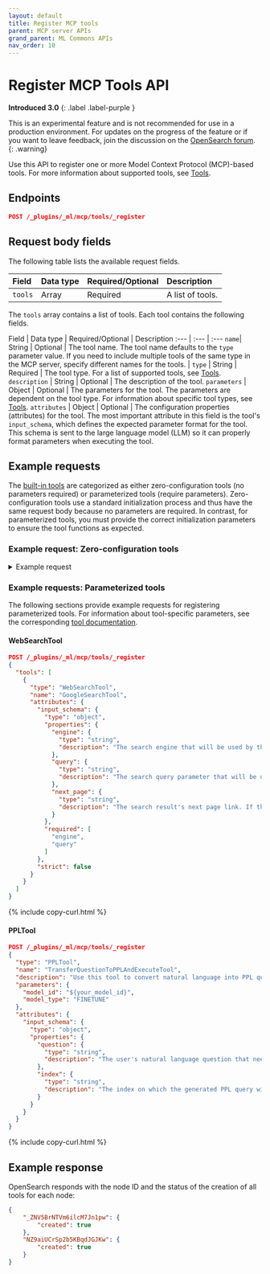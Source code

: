 ```yaml
---
layout: default
title: Register MCP tools 
parent: MCP server APIs
grand_parent: ML Commons APIs
nav_order: 10
---
```


# Register MCP Tools API
**Introduced 3.0**
{: .label .label-purple }

This is an experimental feature and is not recommended for use in a production environment. For updates on the progress of the feature or if you want to leave feedback, join the discussion on the [OpenSearch forum](https://forum.opensearch.org/).    
{: .warning}

Use this API to register one or more Model Context Protocol (MCP)-based tools. For more information about supported tools, see [Tools]({{site.url}}{{site.baseurl}}/ml-commons-plugin/agents-tools/tools/index/).

## Endpoints

```json
POST /_plugins/_ml/mcp/tools/_register
```

## Request body fields

The following table lists the available request fields.

Field | Data type | Required/Optional | Description
:---  | :--- | :--- | :--- 
`tools` | Array | Required | A list of tools. 


The `tools` array contains a list of tools. Each tool contains the following fields.

Field | Data type | Required/Optional | Description
:---  | :--- | :---
`name`| String | Optional | The tool name. The tool name defaults to the `type` parameter value. If you need to include multiple tools of the same type in the MCP server, specify different names for the tools. |
`type` | String | Required | The tool type. For a list of supported tools, see [Tools]({{site.url}}{{site.baseurl}}/ml-commons-plugin/agents-tools/tools/index/). 
`description` | String | Optional | The description of the tool.
`parameters` | Object | Optional | The parameters for the tool. The parameters are dependent on the tool type. For information about specific tool types, see [Tools]({{site.url}}{{site.baseurl}}/ml-commons-plugin/agents-tools/tools/index/).
`attributes` | Object | Optional | The configuration properties (attributes) for the tool. The most important attribute in this field is the tool's `input_schema`, which defines the expected parameter format for the tool. This schema is sent to the large language model (LLM) so it can properly format parameters when executing the tool.

## Example requests

The [built-in tools]({{site.url}}{{site.baseurl}}/ml-commons-plugin/agents-tools/tools/index/) are categorized as either zero-configuration tools (no parameters required) or parameterized tools (require parameters). Zero-configuration tools use a standard initialization process and thus have the same request body because no parameters are required. In contrast, for parameterized tools, you must provide the correct initialization parameters to ensure the tool functions as expected. 

### Example request: Zero-configuration tools

<details markdown="block">
  <summary>
    Example request
  </summary>

```json
{
    "tools": [
        {
            "name": "ListIndexTool",
            "type": "ListIndexTool",
            "description": "This tool gets index information from the OpenSearch cluster. It takes 2 optional arguments named `indices` which is a comma-delimited list of one or more indices to get information from (default is an empty list meaning all indices), and `local` which means whether to return information from the local node only instead of the cluster manager node (default is false). The tool returns the indices information, including `health`, `status`, `index`, `uuid`, `pri`, `rep`, `docs.count`, `docs.deleted`, `store.size`, `pri.store. size `, `pri.store.size`, `pri.store`.",
            "attributes": {
                "input_schema": {
                    "type": "object",
                    "properties": {
                        "indices": {
                            "type": "array",
                            "items": {
                                "type": "string"
                            },
                            "description": "OpenSearch index name list, separated by comma. for example: [\"index1\", \"index2\"], use empty array [] to list all indices in the cluster"
                        }
                    },
                    "additionalProperties": false
                }
            }
        },
        {
          "name": "SearchIndexTool",
          "type": "SearchIndexTool",
          "description": "Use this tool to search an index by providing two parameters: 'index' for the index name, and 'query' for the OpenSearch DSL formatted query. Only use this tool when both index name and DSL query is available.",
          "attributes": {
            "input_schema": {
              "type": "object",
              "properties": {
                "index": {
                  "type": "string"
                },
                "query": {
                  "type": "string"
                }
              },
              "additionalProperties": false
            }
          }
        },
        {
          "name": "IndexMappingTool",
          "type": "IndexMappingTool",
          "description": "This tool gets index mapping information from a certain index. It takes 1 required argument named 'index' which is a comma-delimited list of one or more indices to get mapping information from, which expands wildcards. It takes 1 optional argument named 'local' which means whether to return information from the local node only instead of the cluster manager node (Default is false). The tool returns a list of index mappings and settings for each index. The mappings are in JSON format under the key 'properties' which includes the field name as a key and a JSON object with field type under the key 'type'. The settings are in flattened map with 'index' as the top element and key-value pairs for each setting.",
          "attributes": {
            "input_schema": {
              "type": "object",
              "properties": {
                "index": {
                  "type": "array",
                  "description": "OpenSearch index name list, separated by comma. for example: [\"index1\", \"index2\"]",
                  "items": {
                      "type": "string"
                  }
                }
              },
              "required": [
                  "index"
              ],
              "additionalProperties": false
            }
          }
        },
        {
          "name": "SearchAlertsTool",
          "type": "SearchAlertsTool",
          "description": "Use this tool to search an index by providing two parameters: 'index' for the index name, and 'query' for the OpenSearch DSL formatted query. Only use this tool when both index name and DSL query is available.",
          "attributes": {
            "input_schema": {
              "type": "object",
              "properties": {
                "index": {
                  "type": "string",
                  "description": "OpenSearch index name. for example: index1"
                },
                "query": {
                  "type": "object",
                  "description": "OpenSearch search index query. You need to get index mapping to write correct search query. It must be a valid OpenSearch query. Valid value:\n{\"query\":{\"match\":{\"population_description\":\"seattle 2023 population\"}},\"size\":2,\"_source\":\"population_description\"}\nInvalid value: \n{\"match\":{\"population_description\":\"seattle 2023 population\"}}\nThe value is invalid because the match not wrapped by \"query\".",
                  "additionalProperties": false
                }
              },
              "required": ["index", "query"],
              "additionalProperties": false
            }
          }
        },
        {
          "name": "SearchAnomalyDetectorsTool",
          "type": "SearchAnomalyDetectorsTool",
          "description": "This is a tool that searches anomaly detectors. It takes 12 optional arguments named detectorName which is the explicit name of the detector (default is null), and detectorNamePattern which is a wildcard query to match detector name (default is null), and indices which defines the index or index pattern the detector is detecting over (default is null), and highCardinality which defines whether the anomaly detector is high cardinality (synonymous with multi-entity) of non-high-cardinality (synonymous with single-entity) (default is null, indicating both), and lastUpdateTime which defines the latest update time of the anomaly detector in epoch milliseconds (default is null), and sortOrder which defines the order of the results (options are asc or desc, and default is asc), and sortString which defines how to sort the results (default is name.keyword), and size which defines the size of the request to be returned (default is 20), and startIndex which defines the paginated index to start from (default is 0), and running which defines whether the anomaly detector is running (default is null, indicating both), and failed which defines whether the anomaly detector has failed (default is null, indicating both). The tool returns 2 values: a list of anomaly detectors (each containing the detector id, detector name, detector type indicating multi-entity or single-entity (where multi-entity also means high-cardinality), detector description, name of the configured index, last update time in epoch milliseconds), and the total number of anomaly detectors.",
          "attributes": {
            "input_schema": {
              "type": "object",
              "properties": {
                "detectorName": {
                  "type": "string",
                  "description": "Anomaly detector name"
                },
                "detectorNamePattern": {
                  "type": "string",
                  "description": "Anomaly detector name pattern"
                },
                "indices": {
                    "type": "string",
                    "description": "The index name that anomaly detector uses"
                },
                "highCardinality": {
                    "type": "string",
                    "description": "The value is true of false, the detector type will be set to MULTI_ENTITY if it's value is true, otherwise SINGLE_ENTITY if it's false"
                },
                "lastUpdateTime": {
                    "type": "string",
                    "description": "The last update time of the anomaly detector"
                },
                "sortString": {
                    "type": "string",
                    "description": "The sort key of the search result, default value is `name.keyword` which means the sorting is based on the detector name"
                },
                "sortOrder": {
                    "type": "string",
                    "description": "The search result order is based on this value, default is asc which means the sorting is in ascending manner."
                },
                "size": {
                    "type": "string",
                    "description": "This value controls how many search results will be fetched, default value is 20 which means at most 20 anomaly detecotrs can return"
                },
                "startIndex": {
                    "type": "string",
                    "description": "The start index of the search, default value is 0 which means starts from the beginning"
                },
                "running": {
                    "type": "string",
                    "description": "The running status of the anomaly detector, valid values are true and false, default is null"
                },
                "failed": {
                    "type": "string",
                    "description": "The failed status of the anomaly detector, valid values are true and false, default is null"
                }
              },
              "additionalProperties": false
            }
          }
        },
        {
          "name": "SearchAnomalyResultsTool",
          "type": "SearchAnomalyResultsTool",
          "description": "This is a tool that searches anomaly results. It takes 9 arguments named detectorId which defines the detector ID to filter for (default is null), and realtime which defines whether the anomaly results are from a realtime detector (set to false to only get results from historical analyses) (default is null), and anomalyGradeThreshold which defines the threshold for anomaly grade (a number between 0 and 1 that indicates how anomalous a data point is) (default is greater than 0), and dataStartTime which defines the start time of the anomaly data in epoch milliseconds (default is null), and dataEndTime which defines the end time of the anomaly data in epoch milliseconds (default is null), and sortOrder which defines the order of the results (options are asc or desc, and default is desc), and sortString which defines how to sort the results (default is data_start_time), and size which defines the number of anomalies to be returned (default is 20), and startIndex which defines the paginated index to start from (default is 0). The tool returns 2 values: a list of anomaly results (where each result contains the detector ID, the anomaly grade, and the confidence), and the total number of anomaly results.",
          "attributes": {
            "input_schema": {
              "type": "object",
              "properties": {
                "detectorId": {
                  "type": "string",
                  "description": "Anomaly detector id"
                },
                "realTime": {
                  "type": "string",
                  "description": "If the anomaly detector a real time one, valid values are true and false, default is null"
                },
                "anomalyGradeThreshold": {
                    "type": "string",
                    "description": "A float number to indicate the anomaly grade"
                },
                "dataStartTime": {
                    "type": "string",
                    "description": "Start time of the data in the anomaly detector"
                },
                "dataEndTime": {
                    "type": "string",
                    "description": "End time of the data in the anomaly detector"
                },
                "sortString": {
                    "type": "string",
                    "description": "The sort key of the search result, default value is `name.keyword` which means the sorting is based on the detector name"
                },
                "sortOrder": {
                    "type": "string",
                    "description": "The search result order is based on this value, default is asc which means the sorting is in ascending manner."
                },
                "size": {
                    "type": "string",
                    "description": "This value controls how many search results will be fetched, default value is 20 which means at most 20 anomaly detecotrs can return"
                },
                "startIndex": {
                    "type": "string",
                    "description": "The start index of the search, default value is 0 which means starts from the beginning"
                }
              },
              "additionalProperties": false
            }
          }
        },
        {
          "name": "SearchMonitorsTool",
          "type": "SearchMonitorsTool",
          "description": "This is a tool that searches alerting monitors. It takes 10 optional arguments named monitorId which defines the monitor ID to filter for (default is null), and monitorName which defines explicit name of the monitor (default is null), and monitorNamePattern which is a wildcard query to match monitor name (default is null), and enabled which defines whether the monitor is enabled (default is null, indicating both enabled and disabled), and hasTriggers which defines whether the monitor has triggers enabled (default is null, indicating both), and indices which defines the index being monitored (default is null), and sortOrder which defines the order of the results (options are asc or desc, and default is asc), and sortString which defines how to sort the results (default is name.keyword), and size which defines the size of the request to be returned (default is 20), and startIndex which defines the paginated index to start from (default is 0).  The tool returns 2 values: a list of alerting monitors (each containining monitor ID, monitor name, monitor type (indicating query-level, document-level, or bucket-level monitor types), enabled, enabled time in epoch milliseconds, last update time in epoch milliseconds), and the total number of alerting monitors.",
          "attributes": {
            "input_schema": {
              "type": "object",
              "properties": {
                "monitorId": {
                  "type": "string",
                  "description": "Alerting monitor id"
                },
                "monitorName": {
                  "type": "string",
                  "description": "Alerting monitor name"
                },
                "monitorNamePattern": {
                    "type": "string",
                    "description": "Alerting monitor name pattern"
                },
                "enabled": {
                    "type": "string",
                    "description": "If the alerting monitor enabled or not, valid values are true and false, default is null"
                },
                "hasTriggers": {
                    "type": "string",
                    "description": "If the alerting monitor has triggers, valid values are true and false, default is null"
                },
                "indices": {
                    "type": "string",
                    "description": "The index names that alerting monitor uses"
                },
                "sortString": {
                    "type": "string",
                    "description": "The sort key of the search result, default value is `name.keyword` which means the sorting is based on the detector name"
                },
                "sortOrder": {
                    "type": "string",
                    "description": "The search result order is based on this value, default is asc which means the sorting is in ascending manner."
                },
                "size": {
                    "type": "string",
                    "description": "This value controls how many search results will be fetched, default value is 20 which means at most 20 alerting monitors can return"
                },
                "startIndex": {
                    "type": "string",
                    "description": "The start index of the search, default value is 0 which means starts from the beginning"
                }
              },
              "additionalProperties": false
            }
          }
        }
      ]
}
```
{% include copy-curl.html %}

</details>

### Example requests: Parameterized tools

The following sections provide example requests for registering parameterized tools. For information about tool-specific parameters, see the corresponding [tool documentation]({{site.url}}{{site.baseurl}}/ml-commons-plugin/agents-tools/tools/index/).

#### WebSearchTool

```json
POST /_plugins/_ml/mcp/tools/_register
{
  "tools": [
    {
      "type": "WebSearchTool",
      "name": "GoogleSearchTool",
      "attributes": {
        "input_schema": {
          "type": "object",
          "properties": {
            "engine": {
              "type": "string",
              "description": "The search engine that will be used by the tool."
            },
            "query": {
              "type": "string",
              "description": "The search query parameter that will be used by the engine to perform the search."
            },
            "next_page": {
              "type": "string",
              "description": "The search result's next page link. If this is provided, the WebSearchTool will fetch the next page results using this link and crawl the links on the page."
            }
          },
          "required": [
            "engine",
            "query"
          ]
        },
        "strict": false
      }
    }
  ]
}
```
{% include copy-curl.html %}

#### PPLTool

```json
POST /_plugins/_ml/mcp/tools/_register
{
  "type": "PPLTool",
  "name": "TransferQuestionToPPLAndExecuteTool",
  "description": "Use this tool to convert natural language into PPL queries and execute them. Use this tool after you know the index name; otherwise, call IndexRoutingTool first. The input parameters are: {index: IndexName, question: UserQuestion}",
  "parameters": {
    "model_id": "${your_model_id}",
    "model_type": "FINETUNE"
  },
  "attributes": {
    "input_schema": {
      "type": "object",
      "properties": {
        "question": {
          "type": "string",
          "description": "The user's natural language question that needs to be converted to PPL."
        },
        "index": {
          "type": "string",
          "description": "The index on which the generated PPL query will be executed."
        }
      }
    }
  }
}
```
{% include copy-curl.html %}

## Example response

OpenSearch responds with the node ID and the status of the creation of all tools for each node:

```json
{
    "_ZNV5BrNTVm6ilcM7Jn1pw": {
        "created": true
    },
    "NZ9aiUCrSp2b5KBqdJGJKw": {
        "created": true
    }
}
```